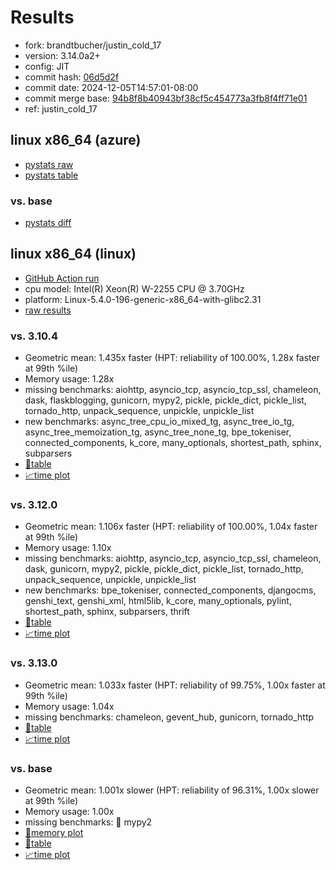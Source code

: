 # Results

- fork: brandtbucher/justin_cold_17
- version: 3.14.0a2+
- config: JIT
- commit hash: [06d5d2f](https://github.com/brandtbucher/cpython/commit/06d5d2f)
- commit date: 2024-12-05T14:57:01-08:00
- commit merge base: [94b8f8b40943bf38cf5c454773a3fb8f4ff71e01](https://github.com/python/cpython/commit/94b8f8b40943bf38cf5c454773a3fb8f4ff71e01)
- ref: justin_cold_17

## linux x86_64 (azure)

- [pystats raw](bm-20241205-azure-x86_64-brandtbucher-justin_cold_17-3.14.0a2%2B-06d5d2f-pystats.json)
- [pystats table](bm-20241205-azure-x86_64-brandtbucher-justin_cold_17-3.14.0a2%2B-06d5d2f-pystats.md)

### vs. base

- [pystats diff](bm-20241205-azure-x86_64-brandtbucher-justin_cold_17-3.14.0a2%2B-06d5d2f-pystats-vs-base.md)

## linux x86_64 (linux)

- [GitHub Action run](https://github.com/faster-cpython/benchmarking/actions/runs/12189655677)
- cpu model: Intel(R) Xeon(R) W-2255 CPU @ 3.70GHz
- platform: Linux-5.4.0-196-generic-x86_64-with-glibc2.31
- [raw results](bm-20241205-linux-x86_64-brandtbucher-justin_cold_17-3.14.0a2%2B-06d5d2f.json)

### vs. 3.10.4

- Geometric mean: 1.435x faster (HPT: reliability of 100.00%, 1.28x faster at 99th %ile)
- Memory usage: 1.28x
- missing benchmarks: aiohttp, asyncio_tcp, asyncio_tcp_ssl, chameleon, dask, flaskblogging, gunicorn, mypy2, pickle, pickle_dict, pickle_list, tornado_http, unpack_sequence, unpickle, unpickle_list
- new benchmarks: async_tree_cpu_io_mixed_tg, async_tree_io_tg, async_tree_memoization_tg, async_tree_none_tg, bpe_tokeniser, connected_components, k_core, many_optionals, shortest_path, sphinx, subparsers
- [📄table](bm-20241205-linux-x86_64-brandtbucher-justin_cold_17-3.14.0a2%2B-06d5d2f-vs-3.10.4.md)
- [📈time plot](bm-20241205-linux-x86_64-brandtbucher-justin_cold_17-3.14.0a2%2B-06d5d2f-vs-3.10.4.svg)

### vs. 3.12.0

- Geometric mean: 1.106x faster (HPT: reliability of 100.00%, 1.04x faster at 99th %ile)
- Memory usage: 1.10x
- missing benchmarks: aiohttp, asyncio_tcp, asyncio_tcp_ssl, chameleon, dask, gunicorn, mypy2, pickle, pickle_dict, pickle_list, tornado_http, unpack_sequence, unpickle, unpickle_list
- new benchmarks: bpe_tokeniser, connected_components, djangocms, genshi_text, genshi_xml, html5lib, k_core, many_optionals, pylint, shortest_path, sphinx, subparsers, thrift
- [📄table](bm-20241205-linux-x86_64-brandtbucher-justin_cold_17-3.14.0a2%2B-06d5d2f-vs-3.12.0.md)
- [📈time plot](bm-20241205-linux-x86_64-brandtbucher-justin_cold_17-3.14.0a2%2B-06d5d2f-vs-3.12.0.svg)

### vs. 3.13.0

- Geometric mean: 1.033x faster (HPT: reliability of 99.75%, 1.00x faster at 99th %ile)
- Memory usage: 1.04x
- missing benchmarks: chameleon, gevent_hub, gunicorn, tornado_http
- [📄table](bm-20241205-linux-x86_64-brandtbucher-justin_cold_17-3.14.0a2%2B-06d5d2f-vs-3.13.0.md)
- [📈time plot](bm-20241205-linux-x86_64-brandtbucher-justin_cold_17-3.14.0a2%2B-06d5d2f-vs-3.13.0.svg)

### vs. base

- Geometric mean: 1.001x slower (HPT: reliability of 96.31%, 1.00x slower at 99th %ile)
- Memory usage: 1.00x
- missing benchmarks: 🔴 mypy2
- [🧠memory plot](bm-20241205-linux-x86_64-brandtbucher-justin_cold_17-3.14.0a2%2B-06d5d2f-vs-base-mem.svg)
- [📄table](bm-20241205-linux-x86_64-brandtbucher-justin_cold_17-3.14.0a2%2B-06d5d2f-vs-base.md)
- [📈time plot](bm-20241205-linux-x86_64-brandtbucher-justin_cold_17-3.14.0a2%2B-06d5d2f-vs-base.svg)

